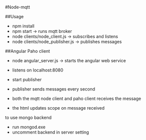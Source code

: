 #Node-mqtt

##Usage
- npm install
- npm start -> runs mqtt broker
- node clients/node_client.js -> subscribes and listens
- node clients/node_publisher.js -> publishes messages

##Angular Paho client
- node angular_server.js -> starts the angular web service
- listens on localhost:8080
- start publisher

- publisher sends messages every second
- both the mqtt node client and paho client receives the message
- the html updates scope on message received

to use mongo backend
- run mongod.exe
- uncomment backend in server setting
